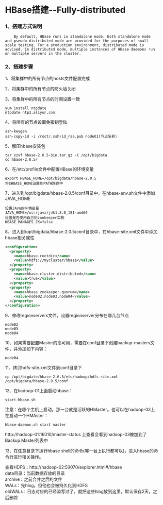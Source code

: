 # HBase搭建--Fully-distributed

### 1、搭建方式说明

```
	By default, HBase runs in standalone mode. Both standalone mode and pseudo-distributed mode are provided for the purposes of small-scale testing. For a production environment, distributed mode is advised. In distributed mode, multiple instances of HBase daemons run on multiple servers in the cluster.
```

### 2、搭建步骤

1、将集群中的所有节点的hosts文件配置完成

2、将集群中的所有节点的防火墙关闭

3、将集群中的所有节点的时间设置一致

```
yum install ntpdate
ntpdate ntp1.aliyun.com
```

4、将所有的节点设置免密钥登陆

```
ssh-keygen
ssh-copy-id -i /root/.ssh/id_rsa.pub node01(节点名称)
```

5、解压hbase安装包

```
tar xzvf hbase-2.0.5-bin.tar.gz -C /opt/bigdata
cd hbase-2.0.5/
```

6、在/etc/profile文件中配置HBase的环境变量

```
export HBASE_HOME=/opt/bigdata/hbase-2.0.5
将$HBASE_HOME设置到PATH路径中
```

7、进入到/opt/bigdata/hbase-2.0.5/conf目录中，在hbase-env.sh文件中添加JAVA_HOME

```
设置JAVA的环境变量
JAVA_HOME=/usr/java/jdk1.8.0_181-amd64
设置是否使用自己的zookeeper实例
HBASE_MANAGES_ZK=false
```

8、进入到/opt/bigdata/hbase-2.0.5/conf目录中，在hbase-site.xml文件中添加hbase相关属性

```xml
<configuration>
  <property>
    <name>hbase.rootdir</name>
    <value>hdfs://mycluster/hbase</value>
  </property>
  <property>
    <name>hbase.cluster.distributed</name>
    <value>true</value>
  </property>
  <property>
    <name>hbase.zookeeper.quorum</name>
    <value>node02,node03,node04</value>
  </property>
</configuration>
```

9、修改regionservers文件，设置regionserver分布在哪几台节点

```
node02
node03
node04
```

10、如果需要配置Master的高可用，需要在conf目录下创建backup-masters文件，并添加如下内容：

```
node04
```

11、拷贝hdfs-site.xml文件到conf目录下

```
cp /opt/bigdate/hbase-2.6.5/etc/hadoop/hdfs-site.xml /opt/bigdata/hbase-2.0.5/conf
```

12、在hadoop-01上面启动hbase：
```
start-hbase.sh
```
注意：在哪个主机上启动，那一台就是活跃的HMaster。也可以在hadoop-03上在启动一个HMAster：
```
hbase-daemon.sh start master
```
http://hadoop-01:16010/master-status 上查看会看到hadoop-03被加到了Backup Master列表中

13、在任意目录下运行hbase shell的命令(哪一台上执行都可以)，进入hbase的命令行进行相关操作。

查看HDFS：http://hadoop-02:50070/explorer.html#/hbase  
data目录：当前数据存放的目录  
archive：之前合并之后的文件  
WALs：先hlog，但他也会被持久化到HDFS  
oldWALs：日志对应的已经溢写过了，就把这些hlog放到这里，默认保存2天，之后删除